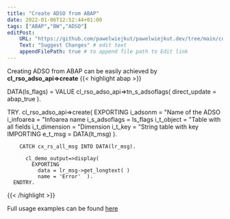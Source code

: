 ```yaml
---
title: "Create ADSO from ABAP"
date: 2022-01-06T12:52:44+01:00
tags: ["ABAP","BW","ADSO"]
editPost:
    URL: "https://github.com/pawelwiejkut/pawelwiejkut.dev/tree/main/content"
    Text: "Suggest Changes" # edit text
    appendFilePath: true # to append file path to Edit link
---
```


Creating ADSO from ABAP can be easily achieved by **cl_rso_adso_api=>create**
{{< highlight abap >}}

DATA(ls_flags) = VALUE cl_rso_adso_api=>tn_s_adsoflags( direct_update = abap_true  ).

TRY.
          cl_rso_adso_api=>create(
            EXPORTING
              i_adsonm                      = "Name of the ADSO
              i_infoarea                    = "Infoarea name
              i_s_adsoflags                 = ls_flags
              i_t_object                    = "Table with all fields
              i_t_dimension                 = "Dimension
              i_t_key                       = "String table with key
          IMPORTING
            e_t_msg                       =  DATA(lt_msg)
          ).

        CATCH cx_rs_all_msg INTO DATA(lr_msg).

          cl_demo_output=>display(
            EXPORTING
              data = lr_msg->get_longtext( )
              name = 'Error'  ).
      ENDTRY.
{{< /highlight >}}

Full usage examples can be found [here](https://github.com/pawelwiejkut/bw_adso_bof/blob/main/src/zbw_adso_bof.prog.abap)